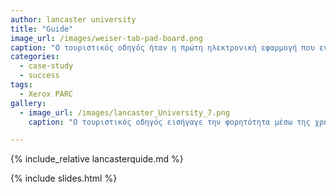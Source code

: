 ```yaml
---
author: lancaster university
title: "Guide"
image_url: /images/weiser-tab-pad-board.png
caption: "Ο τουριστικός οδηγός ήταν η πρώτη ηλεκτρονική εφαρμογή που ενσωμάτωσε την microcellular επικοινωνία για να καθορίσει την τοποθεσία του χρήστη."
categories:
  - case-study
  - success
tags:
  - Xerox PARC
gallery:
  - image_url: /images/lancaster_University_7.png
    caption: "Ο τουριστικός οδηγός εισήγαγε την φορητότητα μέσω της χρήσης του tablet που ήταν αρκετά μικρό για να μεταφερθεί αλλά πολύ καλά εξοπλισμένο με τις αντίστοιχες πληροφορίες ώστε να καθοδηγήσει τον εκάστοτε χρήστη στην περιοχή ενδιαφέροντός του."

---
```


{% include_relative lancasterquide.md %}

{% include slides.html %}
